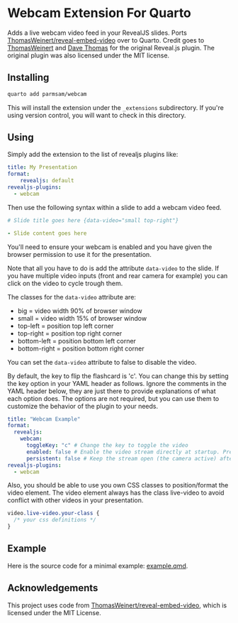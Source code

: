 # Webcam Extension For Quarto

Adds a live webcam video feed in your RevealJS slides. Ports [ThomasWeinert/reveal-embed-video](https://github.com/ThomasWeinert/reveal-embed-video/) over to Quarto. Credit goes to [ThomasWeinert](thomas@weinert.info) and [Dave Thomas](dave@pragdave.me) for the original Reveal.js plugin. The original plugin was also licensed under the MIT license.

## Installing

```bash
quarto add parmsam/webcam
```

This will install the extension under the `_extensions` subdirectory.
If you're using version control, you will want to check in this directory.

## Using

Simply add the extension to the list of revealjs plugins like:

```yaml
title: My Presentation
format:
    revealjs: default
revealjs-plugins:
  - webcam
```

Then use the following syntax within a slide to add a webcam video feed.

```yaml
# Slide title goes here {data-video="small top-right"}

- Slide content goes here
```

You'll need to ensure your webcam is enabled and you have given the browser permission to use it for the presentation.

Note that all you have to do is add the attribute `data-video` to the slide. If you have multiple video inputs (front and rear camera for example) you can click on the video to cycle trough them.

The classes for the `data-video` attribute are:

- big = video width 90% of browser window
- small = video width 15% of browser window
- top-left = position top left corner
- top-right = position top right corner
- bottom-left = position bottom left corner
- bottom-right = position bottom right corner

You can set the `data-video` attribute to false to disable the video.

By default, the key to flip the flashcard is 'c'. You can change this by setting the key option in your YAML header as follows. Ignore the comments in the YAML header below, they are just there to provide explanations of what each option does. The options are not required, but you can use them to customize the behavior of the plugin to your needs.

```yaml
title: "Webcam Example"
format:
  revealjs:
    webcam: 
      toggleKey: "c" # Change the key to toggle the video
      enabled: false # Enable the video stream directly at startup. Pressing [C] will still allow you to toggle it.
      persistent: false # Keep the stream open (the camera active) after opening it once. If it is enabled the plugin will keep the camera on even if the video is not used. This avoids repeat permission request dialogs.
revealjs-plugins:
  - webcam
```

Also, you should be able to use you own CSS classes to position/format the video element. The video element always has the class live-video to avoid conflict with other videos in your presentation.

```css
video.live-video.your-class {
  /* your css definitions */
}
```

## Example

Here is the source code for a minimal example: [example.qmd](example.qmd).

## Acknowledgements

This project uses code from [ThomasWeinert/reveal-embed-video](https://github.com/ThomasWeinert/reveal-embed-video/), which is licensed under the MIT License. 